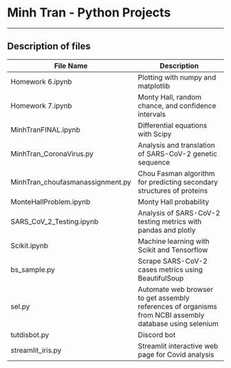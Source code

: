 # Minh Tran - Python Projects 
---
## Description of files

| File Name      | Description |
| ----------- | ----------- |
| Homework 6.ipynb |Plotting with numpy and matplotlib|
| Homework 7.ipynb | Monty Hall, random chance, and confidence intervals       |
|MinhTranFINAL.ipynb|Differential equations with Scipy|
|MinhTran_CoronaVirus.py|Analysis and translation of SARS-CoV-2 genetic sequence|
|MinhTran_choufasmanassignment.py|Chou Fasman algorithm for predicting secondary structures of proteins|
|MonteHallProblem.ipynb|Monty Hall probability|
|SARS_CoV_2_Testing.ipynb|Analysis of SARS-CoV-2 testing metrics with pandas and plotly|\
|Scikit.ipynb|Machine learning with Scikit and Tensorflow|
|bs_sample.py|Scrape SARS-CoV-2 cases metrics using BeautifulSoup|
|sel.py|Automate web browser to get assembly references of organisms from NCBI assembly database using selenium|
|tutdisbot.py |Discord bot|
|streamlit_iris.py|Streamlit interactive web page for Covid analysis|
